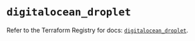 # `digitalocean_droplet`

Refer to the Terraform Registry for docs: [`digitalocean_droplet`](https://registry.terraform.io/providers/digitalocean/digitalocean/2.63.0/docs/resources/droplet).
